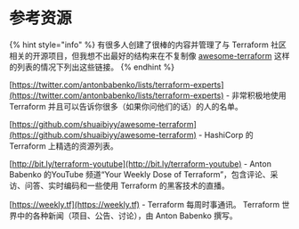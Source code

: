 # 参考资源

{% hint style="info" %}
有很多人创建了很棒的内容并管理了与 Terraform 社区相关的开源项目，但我想不出最好的结构来在不复制像 [awesome-terraform](https://github.com/shuaibiyy/awesome-terraform) 这样的列表的情况下列出这些链接。
{% endhint %}

[https://twitter.com/antonbabenko/lists/terraform-experts](https://twitter.com/antonbabenko/lists/terraform-experts) - 非常积极地使用 Terraform 并且可以告诉你很多（如果你问他们的话）的人的名单。

[https://github.com/shuaibiyy/awesome-terraform](https://github.com/shuaibiyy/awesome-terraform) - HashiCorp 的 Terraform 上精选的资源列表。

[http://bit.ly/terraform-youtube](http://bit.ly/terraform-youtube) - Anton Babenko 的YouTube 频道“Your Weekly Dose of Terraform”，包含评论、采访、问答、实时编码和一些使用 Terraform 的黑客技术的直播。

[https://weekly.tf](https://weekly.tf) - Terraform 每周时事通讯。 Terraform 世界中的各种新闻（项目、公告、讨论），由 Anton Babenko 撰写。
